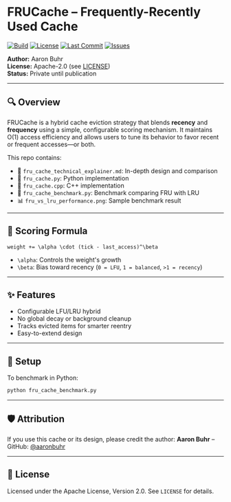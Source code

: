 # FRUCache – Frequently-Recently Used Cache

[![Build](https://img.shields.io/github/actions/workflow/status/aaronmbuhr/FrequentlyRecentlyUsedCache/test.yml?branch=main)](https://github.com/aaronmbuhr/FrequentlyRecentlyUsedCache/actions)
[![License](https://img.shields.io/github/license/aaronmbuhr/FrequentlyRecentlyUsedCache)](LICENSE)
[![Last Commit](https://img.shields.io/github/last-commit/aaronmbuhr/FrequentlyRecentlyUsedCache)](https://github.com/aaronmbuhr/FrequentlyRecentlyUsedCache/commits/main)
[![Issues](https://img.shields.io/github/issues/aaronmbuhr/FrequentlyRecentlyUsedCache)](https://github.com/aaronmbuhr/FrequentlyRecentlyUsedCache/issues)

**Author:** Aaron Buhr  
**License:** Apache-2.0 (see [LICENSE](./LICENSE))  
**Status:** Private until publication

---

## 🔍 Overview

FRUCache is a hybrid cache eviction strategy that blends **recency** and **frequency** using a simple, configurable scoring mechanism. It maintains O(1) access efficiency and allows users to tune its behavior to favor recent or frequent accesses—or both.

This repo contains:

- 📘 `fru_cache_technical_explainer.md`: In-depth design and comparison
- 🐍 `fru_cache.py`: Python implementation
- 💠 `fru_cache.cpp`: C++ implementation
- 🧪 `fru_cache_benchmark.py`: Benchmark comparing FRU with LRU
- 📊 `fru_vs_lru_performance.png`: Sample benchmark result

---

## 📐 Scoring Formula

```
weight += \alpha \cdot (tick - last_access)^\beta
```

- `\alpha`: Controls the weight's growth
- `\beta`: Bias toward recency (`0 = LFU`, `1 = balanced`, `>1 = recency`)

---

## ✨ Features

- Configurable LFU/LRU hybrid
- No global decay or background cleanup
- Tracks evicted items for smarter reentry
- Easy-to-extend design

---

## 🔧 Setup

To benchmark in Python:

```bash
python fru_cache_benchmark.py
```

---

## 🛡️ Attribution

If you use this cache or its design, please credit the author:
**Aaron Buhr** – GitHub: [@aaronbuhr](https://github.com/aaronbuhr)

---

## 📜 License

Licensed under the Apache License, Version 2.0. See `LICENSE` for details.